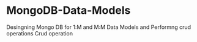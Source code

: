 # MongoDB-Data-Models
Desingning Mongo DB for 1:M and M:M Data Models and Performng crud operations Crud operation 
